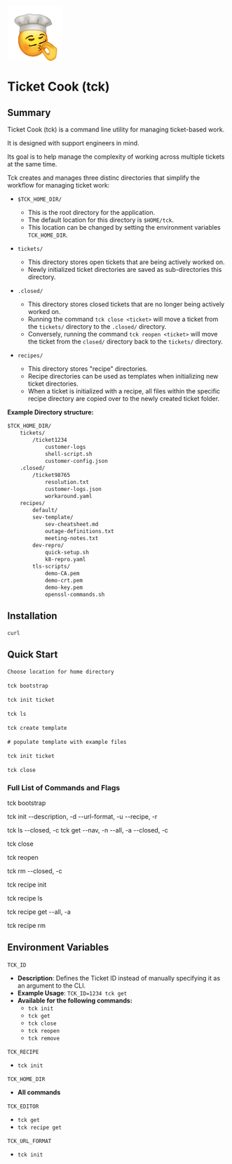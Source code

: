 <img src="logo.gif" width="125" height="125">

# Ticket Cook (tck) 

## Summary
Ticket Cook (tck) is a command line utility for managing ticket-based work. 

It is designed with support engineers in mind. 

Its goal is to help manage the complexity of working across multiple tickets at the same time.

Tck creates and manages three distinc directories that simplify the workflow for managing ticket work:

- `$TCK_HOME_DIR/`
    - This is the root directory for the application.
    - The default location for this directory is `$HOME/tck`.
    - This location can be changed by setting the environment variables `TCK_HOME_DIR`.

- `tickets/`
    - This directory stores open tickets that are being actively worked on.
    - Newly initialized ticket directories are saved as sub-directories this directory.

- `.closed/`
    - This directory stores closed tickets that are no longer being actively worked on.
    - Running the command `tck close <ticket>` will move a ticket from the `tickets/` directory to the `.closed/` directory.
    - Conversely, running the command `tck reopen <ticket>` will move the ticket from the `closed/` directory back to the `tickets/` directory.

- `recipes/`
    - This directory stores "recipe" directories.
    - Recipe directories can be used as templates when initializing new ticket directories.
    - When a ticket is initialized with a recipe, all files within the specific recipe directory are copied over to the newly created ticket folder.

**Example Directory structure:**
```
$TCK_HOME_DIR/
    tickets/
        /ticket1234
            customer-logs
            shell-script.sh
            customer-config.json
    .closed/
        /ticket98765
            resolution.txt
            customer-logs.json
            workaround.yaml
    recipes/
        default/
        sev-template/
            sev-cheatsheet.md
            outage-definitions.txt
            meeting-notes.txt
        dev-repro/
            quick-setup.sh
            k8-repro.yaml
        tls-scripts/
            demo-CA.pem
            demo-crt.pem
            demo-key.pem
            openssl-commands.sh
```
## Installation
```
curl
```

## Quick Start
```
Choose location for home directory

tck bootstrap

tck init ticket

tck ls

tck create template

# populate template with example files

tck init ticket

tck close
```

### Full List of Commands and Flags
tck bootstrap

tck init
    --description, -d
    --url-format, -u
    --recipe, -r

tck ls
    --closed, -c
tck get
    --nav, -n
    --all, -a
    --closed, -c

tck close

tck reopen

tck rm
    <!-- Need to add -->
    --closed, -c 

tck recipe init

tck recipe ls

tck recipe get
    --all, -a

tck recipe rm

## Environment Variables
`TCK_ID`
- **Description**: Defines the Ticket ID instead of manually specifying it as an argument to the CLI.
- **Example Usage**: `TCK_ID=1234 tck get`
- **Available for the following commands:**
    - `tck init`
    - `tck get`
    - `tck close`
    - `tck reopen`
    - `tck remove`

`TCK_RECIPE`
- `tck init`

`TCK_HOME_DIR`
- **All commands**

`TCK_EDITOR`
- `tck get`
- `tck recipe get`

`TCK_URL_FORMAT`
- `tck init`

 
